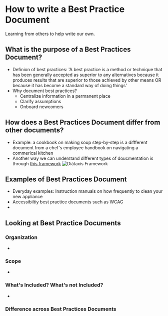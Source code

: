 # How to write a Best Practice Document
Learning from others to help write our own.

## What is the purpose of a Best Practices Document?
- Definion of best practices: 'A best practice is a method or technique that has been generally accepted as superior to any alternatives because it produces results that are superior to those achieved by other means OR because it has become a standard way of doing things'
- Why document best practices?
  - Centralize information in a permanent place
  - Clarify assumptions
  - Onboard newcomers

## How does a Best Practices Document differ from other documents?
- Example: a cookbook on making soup step-by-step is a diffferent document from a chef's employee handbook on navigating a commerical kitchen
- Another way we can understand different types of doucmentation is through [this framework](https://diataxis.fr/)
![Diátaxis Framework](https://diataxis.fr/_images/diataxis.png)

## Examples of Best Practices Document
- Everyday examples: Instruction manuals on how frequently to clean your new appliance
- Accessibiltiy best practice documents such as WCAG
-

## Looking at Best Practice Documents
### Organization
-

### Scope
-

### What's Included? What's not Included?
-

### Difference across Best Practices Documents
